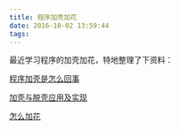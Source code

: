 ```yaml
---
title: 程序加壳加花
date: 2016-10-02 13:59:44
tags:
---
```

最近学习程序的加壳加花，特地整理了下资料：

[程序加壳是怎么回事](http://wenku.baidu.com/view/9fb54a8e6529647d272852c6.html)

[加壳与脱壳应用及实现](http://wenku.baidu.com/view/1dbad4650b1c59eef8c7b498.html)

[怎么加花](http://zhidao.baidu.com/question/590036900.html)